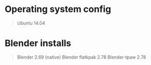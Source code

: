 Operating system config
============

>Ubuntu 14.04

Blender installs 
============

>Blender 2.69 (native)
>Blender flatkpak 2.78
>Blender-tpaw 2.78
